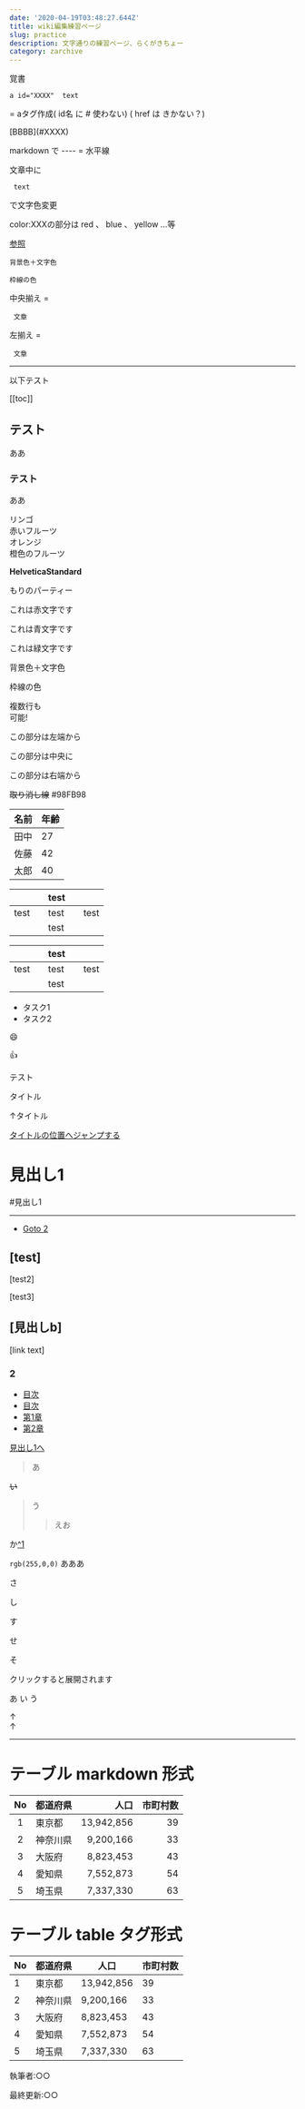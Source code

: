 ```yaml
---
date: '2020-04-19T03:48:27.644Z'
title: wiki編集練習ページ
slug: practice
description: 文字通りの練習ページ、らくがきちょー
category: zarchive
---
```

覚書

```
a id="XXXX"  text  
```
= aタグ作成( id名 に # 使わない)  ( href は きかない？)

\[BBBB](#XXXX)  

markdown で ----  = 水平線

文章中に  
```
 text 
```
で文字色変更  

color:XXXの部分は red 、 blue 、 yellow …等[](http://www.netyasun.com/home/color.html)

[参照](http://www.netyasun.com/home/color.html)

```
背景色＋文字色
```

```
枠線の色
```

中央揃え =  
```
 文章  
```

左揃え =  
```
 文章
```

---

以下テスト

[[toc]]

## テスト

ああ  

### テスト

ああ  

リンゴ  
赤いフルーツ  
オレンジ  
橙色のフルーツ

**HelveticaStandard**

もりのパーティー

これは赤文字です

これは青文字です

これは緑文字です

背景色＋文字色

枠線の色

複数行も  
可能!

この部分は左端から

この部分は中央に

この部分は右端から

~~取り消し線~~ #98FB98

| 名前 | 年齢 |
| ---- | ---- |
| 田中 | 27   |
| 佐藤 | 42   |
| 太郎 | 40   |

|   |   | test |   |   |
| - | - | ---- | - | - |
| test |   | test |   | test |
|   |   | test |   |   |

|   |   | test |   |   |
| - | - | ---- | - | - |
| test |   | test |   | test |
|   |   | test |   |   |

* タスク1
* タスク2

:smile:

:+1:

テスト

タイトル

↑タイトル

[タイトルの位置へジャンプする](#aaa)

# 見出し1

\#見出し1

---

* [Goto 2](#2)

## \[test]

\[test2] 

\[test3]

## \[見出しb]

\[link text]

### 2

* [目次](#index)
* [目次](#test1)
* [第1章](#anchor1)
* [第2章](#anchor2)

[見出し1へ](#見出し1) 

> あ

~~い~~

> う
>
> > えお

か[^1](ららら)

`rgb(255,0,0)` あああ

さ

し

す

せ

そ

クリックすると展開されます

あ
い
う

↑  
↑

---

# テーブル markdown 形式

| No  | 都道府県 |       人口 | 市町村数 |
| :-: | -------- | ---------: | -------: |
|  1  | 東京都   | 13,942,856 |       39 |
|  2  | 神奈川県 |  9,200,166 |       33 |
|  3  | 大阪府   |  8,823,453 |       43 |
|  4  | 愛知県   |  7,552,873 |       54 |
|  5  | 埼玉県   |  7,337,330 |       63 |

# テーブル table タグ形式

| No | 都道府県 | 人口     | 市町村数 |
|----|----------|----------|----------|
| 1  | 東京都   | 13,942,856 | 39       |
| 2  | 神奈川県 | 9,200,166  | 33       |
| 3  | 大阪府   | 8,823,453  | 43       |
| 4  | 愛知県   | 7,552,873  | 54       |
| 5  | 埼玉県   | 7,337,330  | 63       |

執筆者:○○

最終更新:○○
